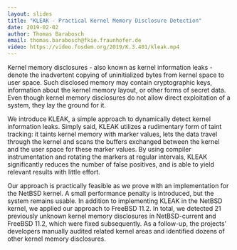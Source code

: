 ```yaml
---
layout: slides
title: "KLEAK - Practical Kernel Memory Disclosure Detection"
date: 2019-02-02
author: Thomas Barabosch
email: thomas.barabosch@fkie.fraunhofer.de 
video: https://video.fosdem.org/2019/K.3.401/kleak.mp4
---
```

Kernel memory disclosures - also known as kernel information leaks - denote the inadvertent copying of uninitialized bytes from kernel space to user space. Such disclosed memory may contain cryptographic keys, information about the kernel memory layout, or other forms of secret data. Even though kernel memory disclosures do not allow direct exploitation of a system, they lay the ground for it.

We introduce KLEAK, a simple approach to dynamically detect kernel information leaks. Simply said, KLEAK utilizes a rudimentary form of taint tracking: it taints kernel memory with marker values, lets the data travel through the kernel and scans the buffers exchanged between the kernel and the user space for these marker values. By using compiler instrumentation and rotating the markers at regular intervals, KLEAK significantly reduces the number of false positives, and is able to yield relevant results with little effort.

Our approach is practically feasible as we prove with an implementation for the NetBSD kernel. A small performance penalty is introduced, but the system remains usable. In addition to implementing KLEAK in the NetBSD kernel, we applied our approach to FreeBSD 11.2. In total, we detected 21 previously unknown kernel memory disclosures in NetBSD-current and FreeBSD 11.2, which were fixed subsequently. As a follow-up, the projects’ developers manually audited related kernel areas and identified dozens of other kernel memory disclosures.


